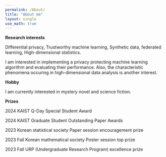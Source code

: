 ```yaml
---
permalink: /About/
title: "About me"
layout: single
use_math: true
---
```


__Research interests__

Differential privacy, Trustworthy machine learning, Synthetic data, federated learning, High-dimensional statistics.

I am interested in implementing a privacy protecting machine learning algorithm and evaluating their performance. Also, the characteristic phenomena occuring in high-dimensional data analysis is another interest.

__Hobby__

I am currently interested in mystery novel and science fiction.

__Prizes__

2024 KAIST Q-Day Special Student Award

2024 KAIST Graduate Student Outstanding Paper Awards

2023 Korean statistical society Paper session encouragement prize

2023 Fall Korean mathematical society Poster session top prize

2023 Fall URP (Undergraduate Research Program) excellence prize
